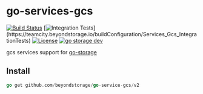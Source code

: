 # go-services-gcs

[![Build Status](https://github.com/beyondstorage/go-service-gcs/workflows/Unit%20Test/badge.svg?branch=master)](https://github.com/beyondstorage/go-service-gcs/actions?query=workflow%3A%22Unit+Test%22)
[![Integration Tests](https://teamcity.beyondstorage.io/app/rest/builds/buildType:(id:Services_Gcs_IntegrationTests)/statusIcon)](https://teamcity.beyondstorage.io/buildConfiguration/Services_Gcs_IntegrationTests)
[![License](https://img.shields.io/badge/license-apache%20v2-blue.svg)](https://github.com/Xuanwo/storage/blob/master/LICENSE)
[![go storage dev](https://img.shields.io/matrix/go-service-gcs:aos.dev.svg?server_fqdn=chat.aos.dev&label=%23go-service-gcs%3Aaos.dev&logo=matrix)](https://matrix.to/#/#go-service-gcs:aos.dev)

gcs services support for [go-storage](https://github.com/beyondstorage/go-storage)

## Install

```go
go get github.com/beyondstorage/go-service-gcs/v2
```
